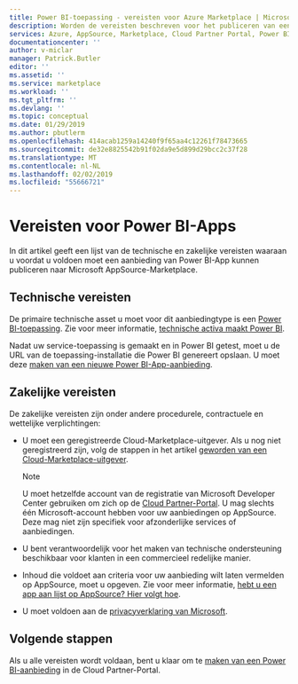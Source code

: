 ```yaml
---
title: Power BI-toepassing - vereisten voor Azure Marketplace | Microsoft Docs
description: Worden de vereisten beschreven voor het publiceren van een Power BI-APP naar AppSource.
services: Azure, AppSource, Marketplace, Cloud Partner Portal, Power BI
documentationcenter: ''
author: v-miclar
manager: Patrick.Butler
editor: ''
ms.assetid: ''
ms.service: marketplace
ms.workload: ''
ms.tgt_pltfrm: ''
ms.devlang: ''
ms.topic: conceptual
ms.date: 01/29/2019
ms.author: pbutlerm
ms.openlocfilehash: 414acab1259a14240f9f65aa4c12261f78473665
ms.sourcegitcommit: de32e8825542b91f02da9e5d899d29bcc2c37f28
ms.translationtype: MT
ms.contentlocale: nl-NL
ms.lasthandoff: 02/02/2019
ms.locfileid: "55666721"
---
```

# <a name="power-bi-apps-prerequisites"></a>Vereisten voor Power BI-Apps

In dit artikel geeft een lijst van de technische en zakelijke vereisten waaraan u voordat u voldoen moet een aanbieding van Power BI-App kunnen publiceren naar Microsoft AppSource-Marketplace.

## <a name="technical-requirements"></a>Technische vereisten

De primaire technische asset u moet voor dit aanbiedingtype is een [Power BI-toepassing](https://go.microsoft.com/fwlink/?linkid=2028636). Zie voor meer informatie, [technische activa maakt Power BI](./cpp-create-technical-assets.md).

Nadat uw service-toepassing is gemaakt en in Power BI getest, moet u de URL van de toepassing-installatie die Power BI genereert opslaan. U moet deze [maken van een nieuwe Power BI-App-aanbieding](./cpp-create-offer.md).

## <a name="business-requirements"></a>Zakelijke vereisten

De zakelijke vereisten zijn onder andere procedurele, contractuele en wettelijke verplichtingen:

-   U moet een geregistreerde Cloud-Marketplace-uitgever. Als u nog niet geregistreerd zijn, volg de stappen in het artikel [geworden van een Cloud-Marketplace-uitgever](../../become-publisher.md).

    > [!NOTE] 
    > U moet hetzelfde account van de registratie van Microsoft Developer Center gebruiken om zich op de [Cloud Partner-Portal](https://cloudpartner.azure.com). U mag slechts één Microsoft-account hebben voor uw aanbiedingen op AppSource. Deze mag niet zijn specifiek voor afzonderlijke services of aanbiedingen.
 
-   U bent verantwoordelijk voor het maken van technische ondersteuning beschikbaar voor klanten in een commercieel redelijke manier.
-   Inhoud die voldoet aan criteria voor uw aanbieding wilt laten vermelden op AppSource, moet u opgeven. Zie voor meer informatie, [hebt u een app aan lijst op AppSource? Hier volgt hoe](https://appsource.microsoft.com/blogs/have-an-app-to-list-on-appsource-here-s-how).
-   U moet voldoen aan de [privacyverklaring van Microsoft](https://privacy.microsoft.com/privacystatement).


## <a name="next-steps"></a>Volgende stappen

Als u alle vereisten wordt voldaan, bent u klaar om te [maken van een Power BI-aanbieding](./cpp-create-offer.md) in de Cloud Partner-Portal.
